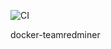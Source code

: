 ![CI](https://github.com/wesparish/docker-teamredminer/workflows/CI/badge.svg)

docker-teamredminer
